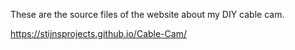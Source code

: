 These are the source files of the website about my DIY cable cam.

https://stijnsprojects.github.io/Cable-Cam/
